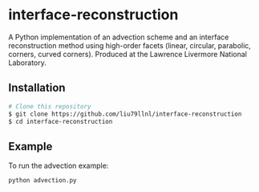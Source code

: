 # interface-reconstruction

A Python implementation of an advection scheme and an interface reconstruction method using high-order facets (linear, circular, parabolic, corners, curved corners). Produced at the Lawrence Livermore National Laboratory.

## Installation

```bash
# Clone this repository
$ git clone https://github.com/liu79llnl/interface-reconstruction
$ cd interface-reconstruction
```

## Example

To run the advection example:
```python
python advection.py
```
